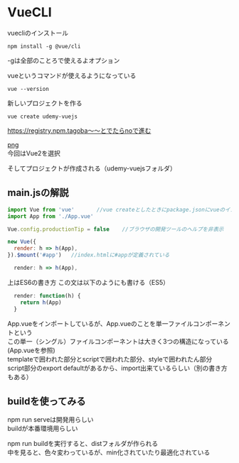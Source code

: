 # VueCLI  

vuecliのインストール  
```
npm install -g @vue/cli
```
-gは全部のことろで使えるよオプション  

vueというコマンドが使えるようになっている  
```
vue --version
```

新しいプロジェクトを作る  
```
vue create udemy-vuejs
```
https://registry.npm.tagoba～～とでたらnoで進む  

[png](../png/4.png)  
今回はVue2を選択  

そしてプロジェクトが作成される（udemy-vuejsフォルダ）  


## main.jsの解説  

```js
import Vue from 'vue'       //vue createとしたときにpackage.jsonにvueのインストールがされ、それをインポートしている
import App from './App.vue'

Vue.config.productionTip = false    //ブラウザの開発ツールのヘルプを非表示

new Vue({
  render: h => h(App),
}).$mount('#app')   //index.htmlに#appが定義されている

```

```js
  render: h => h(App),
```
上はES6の書き方
この文は以下のようにも書ける（ES5）
```js
  render: function(h) {
    return h(App)
  }
```

App.vueをインポートしているが、App.vueのことを単一ファイルコンポーネントという  
この単一（シングル）ファイルコンポーネントは大きく3つの構造になっている  
(App.vueを参照)  
templateで囲われた部分とscriptで囲われた部分、styleで囲われたん部分  
script部分のexport defaultがあるから、import出来ているらしい（別の書き方もある）  


## buildを使ってみる  

npm run serveは開発用らしい  
buildが本番環境用らしい  

npm run buildを実行すると、distフォルダが作られる  
中を見ると、色々変わっているが、min化されていたり最適化されている  




